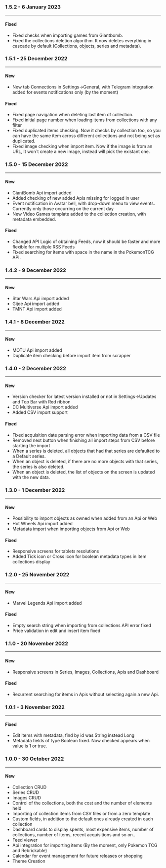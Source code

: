 ### 1.5.2 - 6 January 2023 
***

#### Fixed
* Fixed checks when importing games from Giantbomb.
* Fixed the collections deletion algorithm. It now deletes everything in cascade by default (Collections, objects, series and metadata).

### 1.5.1 - 25 December 2022 
***

#### New
 * New tab Connections in Settings->General, with Telegram integration added for events notifications only (by the moment)

#### Fixed
 * Fixed page navigation when deleting last item of collection.
 * Fixed initial page number when loading items from collections with any filter
 * Fixed duplicated items checking. Now it checks by collection too, so you can have the same item across different collections and not being set as duplicated.
 * Fixed image checking when import item. Now if the image is from an URL, It won´t create a new image, instead will pick the existant one.

### 1.5.0 - 15 December 2022 
***

#### New
 * GiantBomb Api import added
 * Added checking of new added Apis missing for logged in user
 * Event notification in Avatar bell, with drop-down menu to view events. Currently only those occurring on the current day
 * New Video Games template added to the collection creation, with metadata embedded.

#### Fixed
 * Changed API Logic of obtaining Feeds, now it should be faster and more flexible for multiple RSS Feeds
 * Fixed searching for items with space in the name in the PokemonTCG API.

### 1.4.2 - 9 December 2022 
***

#### New
 * Star Wars Api import added
 * Gijoe Api import added
 * TMNT Api import added

### 1.4.1 - 8 December 2022 
***

#### New
 * MOTU Api import added
 * Duplicate item checking before import item from scrapper

### 1.4.0 - 2 December 2022 
***

#### New
 * Version checker for latest version installed or not in Settings->Updates and Top Bar with Red ribbon
 * DC Multiverse Api import added
 * Added CSV import support

#### Fixed
 * Fixed acquisition date parsing error when importing data from a CSV file
 * Removed next button when finishing all import steps from CSV before starting the import
 * When a series is deleted, all objects that had that series are defaulted to a Default series.
 * When an object is deleted, if there are no more objects with that series, the series is also deleted.
 * When an object is deleted, the list of objects on the screen is updated with the new data.

### 1.3.0 - 1 December 2022 
***

#### New
 * Possibility to import objects as owned when added from an Api or Web
 * Hot Wheels Api import added
 * Metadata import when importing objects from Api or Web

#### Fixed
 * Responsive screens for tablets resolutions
 * Added Tick icon or Cross icon for boolean metadata types in item collections display

### 1.2.0 - 25 November 2022 
***

#### New
 * Marvel Legends Api import added

#### Fixed
 * Empty search string when importing from collections API error fixed
 * Price validation in edit and insert item fixed


### 1.1.0 - 20 November 2022 
***

#### New
 * Responsive screens in Series, Images, Collections, Apis and Dashboard

#### Fixed
 * Recurrent searching for items in Apis without selecting again a new Api.
 

### 1.0.1 - 3 November 2022 
***

#### Fixed
 * Edit items with metadata, find by id was String instead Long
 * Metadata fields of type Boolean fixed. Now checked appears when value is 1 or true.



### 1.0.0 - 30 October 2022 
***

#### New
 * Collection CRUD
 * Series CRUD
 * Images CRUD
 * Control of the collections, both the cost and the number of elements held
 * Importing of collection items from CSV files or from a zero template
 * Custom fields, in addition to the default ones already created in each collection
 * Dashboard cards to display spents, most expensive items, number of collections, number of items, recent acquisitions and so on..
 * Feed viewer
 * Api integration for importing items (By the moment, only Pokemon TCG and Rebrickable)
 * Calendar for event management for future releases or shopping
 * Theme Creation